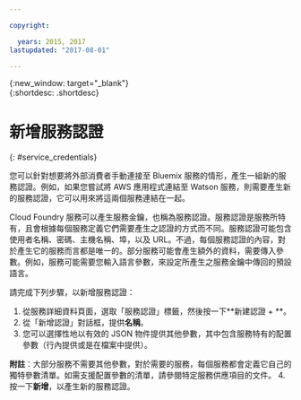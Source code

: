 ```yaml
---

copyright:

  years: 2015, 2017
lastupdated: "2017-08-01"

---
```


{:new_window: target="_blank"}  
{:shortdesc: .shortdesc}


# 新增服務認證
{: #service_credentials}

您可以針對想要將外部消費者手動連接至 Bluemix 服務的情形，產生一組新的服務認證。例如，如果您嘗試將 AWS 應用程式連結至 Watson 服務，則需要產生新的服務認證，它可以用來將這兩個服務連結在一起。

Cloud Foundry 服務可以產生服務金鑰，也稱為服務認證。服務認證是服務所特有，且會根據每個服務定義它們需要產生之認證的方式而不同。服務認證可能包含使用者名稱、密碼、主機名稱、埠，以及 URL。不過，每個服務認證的內容，對於產生它的服務而言都是唯一的。部分服務可能會產生額外的資料，需要傳入參數。例如，服務可能需要您輸入語言參數，來設定所產生之服務金鑰中傳回的預設語言。 

請完成下列步驟，以新增服務認證：

1. 從服務詳細資料頁面，選取「服務認證」標籤，然後按一下**新建認證 + **。
2. 從「新增認證」對話框，提供**名稱**。
3. 您可以選擇性地以有效的 JSON 物件提供其他參數，其中包含服務特有的配置參數（行內提供或是在檔案中提供）。

  **附註**：大部分服務不需要其他參數，對於需要的服務，每個服務都會定義它自己的獨特參數清單。如需支援配置參數的清單，請參閱特定服務供應項目的文件。
4. 按一下**新增**，以產生新的服務認證。
